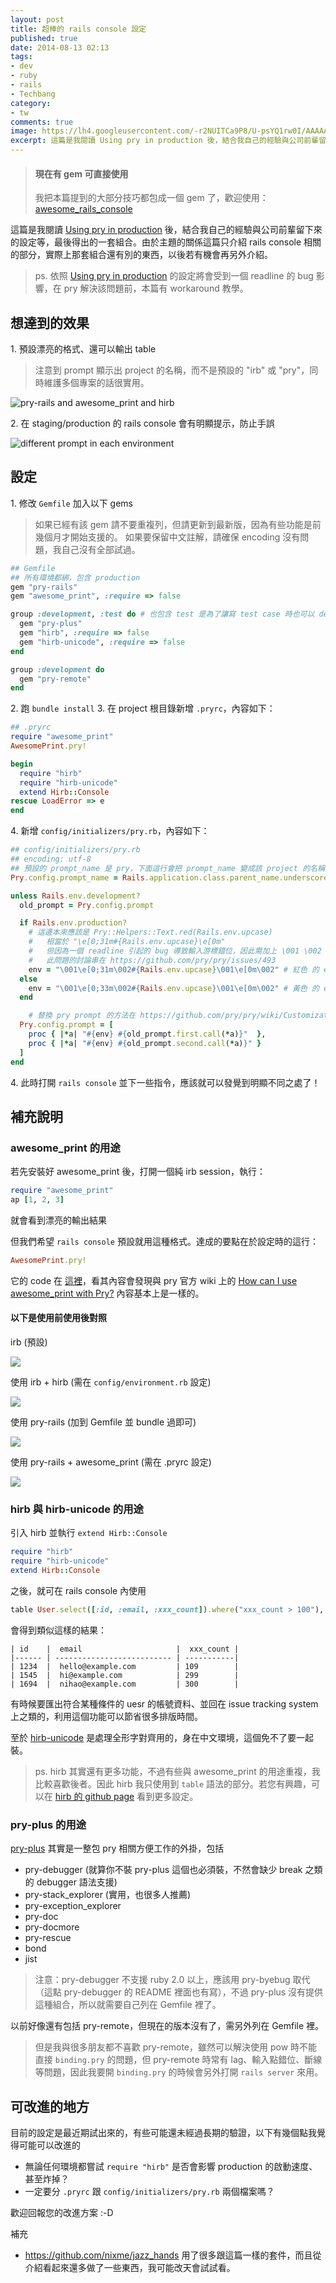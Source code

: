 ```yaml
---
layout: post
title: 超棒的 rails console 設定
published: true
date: 2014-08-13 02:13
tags:
- dev
- ruby
- rails
- Techbang
category:
- tw
comments: true
image: https://lh4.googleusercontent.com/-r2NUITCa9P8/U-psYQ1rw0I/AAAAAAAAB4A/ZI2zIEh94fs/w832-h450-no/rails-console-5-both-pry-rails-and-hirb.png
excerpt: 這篇是我閱讀 Using pry in production 後，結合我自己的經驗與公司前輩留下來的設定等，最後得出的一套組合。由於主題的關係這篇只介紹 rails console 相關的部分，實際上那套組合還有別的東西，以後若有機會再另外介紹。我把本篇提到的大部分技巧都包成一個 gem 了，歡迎使用： awesome_rails_console
---
```


<blockquote class="hightlight">
  <h4>現在有 gem 可直接使用</h4>
  我把本篇提到的大部分技巧都包成一個 gem 了，歡迎使用：
  <a href="https://github.com/ascendbruce/awesome_rails_console">awesome_rails_console</a>
</blockquote>

這篇是我閱讀 [Using pry in production](https://bugsnag.com/blog/production-pry) 後，結合我自己的經驗與公司前輩留下來的設定等，最後得出的一套組合。由於主題的關係這篇只介紹 rails console 相關的部分，實際上那套組合還有別的東西，以後若有機會再另外介紹。

> ps. 依照 [Using pry in production](https://bugsnag.com/blog/production-pry) 的設定將會受到一個 readline 的 bug 影響，在 pry 解決該問題前，本篇有 workaround 教學。

## 想達到的效果

1\. 預設漂亮的格式、還可以輸出 table

> 注意到 prompt 顯示出 project 的名稱，而不是預設的 "irb" 或 "pry"，同時維護多個專案的話很實用。

![pry-rails and awesome_print and hirb](https://lh4.googleusercontent.com/-r2NUITCa9P8/U-psYQ1rw0I/AAAAAAAAB4A/ZI2zIEh94fs/w832-h450-no/rails-console-5-both-pry-rails-and-hirb.png)

2\. 在 staging/production 的 rails console 會有明顯提示，防止手誤

![different prompt in each environment](https://lh6.googleusercontent.com/DhwI7z_5lH9cQBMoKiqsuiC6VDQF38AMiogLAhIuEFc=w836-h510-no)

## 設定

1\. 修改 `Gemfile` 加入以下 gems

> 如果已經有該 gem 請不要重複列，但請更新到最新版，因為有些功能是前幾個月才開始支援的。
> 如果要保留中文註解，請確保 encoding 沒有問題，我自己沒有全部試過。

``` ruby
## Gemfile
## 所有環境都綁，包含 production
gem "pry-rails"
gem "awesome_print", :require => false

group :development, :test do # 也包含 test 是為了讓寫 test case 時也可以 debug
  gem "pry-plus"
  gem "hirb", :require => false
  gem "hirb-unicode", :require => false
end

group :development do
  gem "pry-remote"
end
```

2\. 跑 `bundle install`
3\. 在 project 根目錄新增 `.pryrc`，內容如下：

``` ruby
## .pryrc
require "awesome_print"
AwesomePrint.pry!

begin
  require "hirb"
  require "hirb-unicode"
  extend Hirb::Console
rescue LoadError => e
end
```

4\. 新增 `config/initializers/pry.rb`，內容如下：

``` ruby
## config/initializers/pry.rb
## encoding: utf-8
## 預設的 prompt_name 是 pry，下面這行會把 prompt_name 變成該 project 的名稱 (自動抓)
Pry.config.prompt_name = Rails.application.class.parent_name.underscore.dasherize

unless Rails.env.development?
  old_prompt = Pry.config.prompt

  if Rails.env.production?
    # 這邊本來應該是 Pry::Helpers::Text.red(Rails.env.upcase)
    #   相當於 "\e[0;31m#{Rails.env.upcase}\e[0m"
    #   但因為一個 readline 引起的 bug 導致輸入游標錯位，因此需加上 \001 \002 來跳過此問題，下同
    #   此問題的討論串在 https://github.com/pry/pry/issues/493
    env = "\001\e[0;31m\002#{Rails.env.upcase}\001\e[0m\002" # 紅色 的 env 名稱
  else
    env = "\001\e[0;33m\002#{Rails.env.upcase}\001\e[0m\002" # 黃色 的 env 名稱
  end

	# 替換 pry prompt 的方法在 https://github.com/pry/pry/wiki/Customization-and-configuration#Config_prompt 有教學
  Pry.config.prompt = [
    proc { |*a| "#{env} #{old_prompt.first.call(*a)}"  },
    proc { |*a| "#{env} #{old_prompt.second.call(*a)}" }
  ]
end
```

4\. 此時打開 `rails console` 並下一些指令，應該就可以發覺到明顯不同之處了！

## 補充說明

### awesome_print 的用途

若先安裝好 awesome_print 後，打開一個純 irb session，執行：

``` ruby
require "awesome_print"
ap [1, 2, 3]
```

就會看到漂亮的輸出結果

但我們希望 `rails console` 預設就用這種格式。達成的要點在於設定時的這行：

``` ruby
AwesomePrint.pry!
```

它的 code 在 [這裡](https://github.com/michaeldv/awesome_print/blob/10efa1d60a463b05f14a4d2d1e73d2621cfa567c/lib/awesome_print/inspector.rb#L43)，看其內容會發現與 pry 官方 wiki 上的 [How can I use awesome_print with Pry?](https://github.com/pry/pry/wiki/FAQ#how-can-i-use-awesome_print-with-pry) 內容基本上是一樣的。

#### 以下是使用前使用後對照

irb (預設)

![](https://lh6.googleusercontent.com/-6w6PSne9lk0/U-psXAzO7SI/AAAAAAAAB3s/ZKYKRMFLUDk/w808-h129-no/rails-console-1-irb.png)

使用 irb + hirb (需在 `config/environment.rb` 設定)

![](https://lh5.googleusercontent.com/-nZ9H6-bEiVc/U-psX50T5bI/AAAAAAAAB3w/JljHTRjF7Fo/w833-h199-no/rails-console-3-hib.png)

使用 pry-rails (加到 Gemfile 並 bundle 過即可)

![](https://lh6.googleusercontent.com/-4D7smYsC6rw/U-psXCVsLLI/AAAAAAAAB3o/8bNTn1XVi28/w808-h129-no/rails-console-2-pry-rails.png)

使用 pry-rails + awesome_print (需在 .pryrc 設定)

![](https://lh3.googleusercontent.com/-65GPNMfZkhA/U-psYAb66LI/AAAAAAAAB4E/Rywl95Tgzug/w806-h265-no/rails-console-4-pry_ap.png)

### hirb 與 hirb-unicode 的用途

引入 hirb 並執行 `extend Hirb::Console`

``` ruby
require "hirb"
require "hirb-unicode"
extend Hirb::Console
```

之後，就可在 rails console 內使用

``` ruby
table User.select([:id, :email, :xxx_count]).where("xxx_count > 100"), :markdown => true
```

會得到類似這樣的結果：

```
| id    |  email                     |  xxx_count |
|------ | -------------------------- | -----------|
| 1234  |  hello@example.com         | 109        |
| 1545  |  hi@example.com            | 299        |
| 1694  |  nihao@example.com         | 300        |
```

有時候要匯出符合某種條件的 uesr 的帳號資料、並回在 issue tracking system 上之類的，利用這個功能可以節省很多排版時間。

至於 [hirb-unicode](https://github.com/miaout17/hirb-unicode) 是處理全形字對齊用的，身在中文環境，這個免不了要一起裝。

> ps. hirb 其實還有更多功能，不過有些與 awesome_print 的用途重複，我比較喜歡後者。因此 hirb 我只使用到 `table` 語法的部分。若您有興趣，可以在 [hirb 的 github page](https://github.com/cldwalker/hirb) 看到更多設定。

### pry-plus 的用途

[pry-plus](https://github.com/rking/pry-plus) 其實是一整包 pry 相關方便工作的外掛，包括

* pry-debugger (就算你不裝 pry-plus 這個也必須裝，不然會缺少 break 之類的 debugger 語法支援)
* pry-stack_explorer (實用，也很多人推薦)
* pry-exception_explorer
* pry-doc
* pry-docmore
* pry-rescue
* bond
* jist

> 注意：pry-debugger 不支援 ruby 2.0 以上，應該用 pry-byebug 取代（這點 pry-debugger 的 README 裡面也有寫），不過 pry-plus 沒有提供這種組合，所以就需要自己列在 Gemfile 裡了。

以前好像還有包括 pry-remote，但現在的版本沒有了，需另外列在 Gemfile 裡。

> 但是我與很多朋友都不喜歡 pry-remote，雖然可以解決使用 pow 時不能直接 `binding.pry` 的問題，但 pry-remote 時常有 lag、輸入點錯位、斷線等問題，因此我要開 `binding.pry` 的時候會另外打開 `rails server` 來用。

## 可改進的地方

目前的設定是最近期試出來的，有些可能還未經過長期的驗證，以下有幾個點我覺得可能可以改進的

* 無論任何環境都嘗試 `require "hirb"` 是否會影響 production 的啟動速度、甚至炸掉？
* 一定要分 `.pryrc` 跟 `config/initializers/pry.rb` 兩個檔案嗎？

歡迎回報您的改進方案 :-D

補充

* <https://github.com/nixme/jazz_hands> 用了很多跟這篇一樣的套件，而且從介紹看起來還多做了一些東西，我可能改天會試試看。
